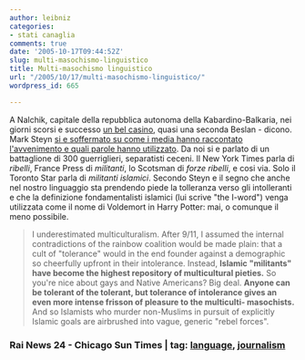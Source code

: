 ```yaml
---
author: leibniz
categories:
- stati canaglia
comments: true
date: '2005-10-17T09:44:52Z'
slug: multi-masochismo-linguistico
title: Multi-masochismo linguistico
url: "/2005/10/17/multi-masochismo-linguistico/"
wordpress_id: 665

---
```

A Nalchik, capitale della repubblica autonoma della Kabardino-Balkaria, nei giorni scorsi e successo [un bel casino](http://www.rainews24.it/Notizia.asp?NewsID=57276), quasi una seconda Beslan - dicono. Mark Steyn [si e soffermato su come i media hanno raccontato l'avvenimento e quali parole hanno utilizzato](http://www.suntimes.com/output/steyn/cst-edt-steyn16.html). Da noi si e parlato di un battaglione di 300 guerriglieri, separatisti ceceni. Il New York Times parla di _ribelli_, France Press di _militanti_, lo Scotsman di _forze ribelli_, e cosi via. Solo il Toronto Star parla di _militanti islamici_. Secondo Steyn e il segno che anche nel nostro linguaggio sta prendendo piede la tolleranza verso gli intolleranti e che la definizione fondamentalisti islamici (lui scrive "the I-word") venga utilizzata come il nome di Voldemort in Harry Potter: mai, o comunque il meno possibile.  
  

> I underestimated multiculturalism. After 9/11, I assumed the internal contradictions of the rainbow coalition would be made plain: that a cult of "tolerance" would in the end founder against a demographic so cheerfully upfront in their intolerance. Instead, **Islamic "militants" have become the highest repository of multicultural pieties.** So you're nice about gays and Native Americans? Big deal. **Anyone can be tolerant of the tolerant, but tolerance of intolerance gives an even more intense frisson of pleasure to the multiculti- masochists.** And so Islamists who murder non-Muslims in pursuit of explicitly Islamic goals are airbrushed into vague, generic "rebel forces".

 

### Rai News 24 - Chicago Sun Times | tag: [language](http://www.technorati.com/tags/language), [journalism](http://www.technorati.com/tags/journalism)
